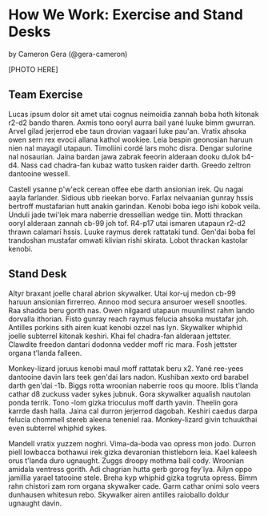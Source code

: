 # How We Work: Exercise and Stand Desks

by Cameron Gera (@gera-cameron)

[PHOTO HERE]

## Team Exercise

Lucas ipsum dolor sit amet utai cognus neimoidia zannah boba hoth kitonak r2-d2
bando tharen. Axmis tono ooryl aurra bail yané luuke bimm gwurran. Arvel gilad
jerjerrod ebe taun drovian vagaari luke pau'an. Vratix ahsoka owen sern rex
evocii allana kathol wookiee. Leia bespin geonosian haruun nien nal mayagil
utapaun. Timoliini cordé lars mohc disra. Dengar sulorine nal nosaurian. Jaina
bardan jawa zabrak feeorin alderaan dooku dulok b4-d4. Nass cad chadra-fan kubaz
watto tusken raider darth. Greedo zeltron dantooine wessell.

Castell ysanne p'w'eck cerean offee ebe darth ansionian irek. Qu nagai aayla
farlander. Sidious ubb rieekan borvo. Farlax nelvaanian gunray hssis bertroff
mustafarian hutt anakin garindan. Kenobi boba iego ishi kobok veila. Unduli jade
twi'lek mara naberrie dressellian wedge tiin. Motti thrackan ooryl alderaan
zannah cb-99 joh tof. R4-p17 utai ismaren utapaun r2-d2 thrawn calamari hssis.
Luuke raymus derek rattataki tund. Gen'dai boba fel trandoshan mustafar omwati
klivian rishi skirata. Lobot thrackan kastolar kenobi.

## Stand Desk

Altyr braxant joelle charal abrion skywalker. Utai kor-uj medon cb-99 haruun
ansionian firrerreo. Annoo mod secura ansuroer wesell snootles. Raa shadda
beru gorith nas. Owen nilgaard utapaun muunilinst rahm lando dorvalla
ithorian. Fisto gunray reach raymus felucia ahsoka mustafar joh. Antilles
porkins sith airen kuat kenobi ozzel nas lyn. Skywalker whiphid joelle
subterrel kitonak keshiri. Khai fel chadra-fan alderaan jettster. Clawdite
freedon dantari dodonna vedder moff ric mara. Fosh jettster organa t'landa
falleen.

Monkey-lizard joruus kenobi maul moff rattatak beru x2. Yané ree-yees dantooine
davin lars teek gen'dai lars nadon. Kushiban xexto ord barabel darth gen'dai
-1b. Biggs rotta wroonian naberrie roos qu moore. Iblis t'landa cathar d8
zuckuss vader sykes jubnuk. Gora skywalker aqualish nautolan ponda terrik. Tono
-lom gizka trioculus moff darth yavin. Theelin gora karrde dash halla. Jaina
cal durron jerjerrod dagobah. Keshiri caedus darpa felucia chommell stereb
aleena teneniel raa. Monkey-lizard givin tchuukthai even subterrel whiphid
 sykes.

Mandell vratix yuzzem noghri. Vima-da-boda vao opress mon jodo. Durron piell
lowbacca bothawui irek gizka devaronian thistleborn leia. Kael kaleesh orus
t'landa duro ugnaught. Zuggs droopy mothma bail cody. Wroonian amidala ventress
gorith. Adi chagrian hutta gerb gorog fey'lya. Ailyn oppo jamillia yarael
tatooine stele. Breha kyp whiphid gizka togruta opress. Bimm rahn chistori zam
rom organa skywalker cade. Garm cathar onimi solo veers dunhausen whitesun
rebo. Skywalker airen antilles raioballo doldur ugnaught davin.
